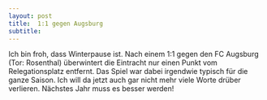 ```yaml
---
layout: post
title:  1:1 gegen Augsburg
subtitle:  
---
```


Ich bin froh, dass Winterpause ist. Nach einem 1:1 gegen den FC Augsburg (Tor: Rosenthal) überwintert die Eintracht nur einen Punkt vom Relegationsplatz entfernt. Das Spiel war dabei irgendwie typisch für die ganze Saison. Ich will da jetzt auch gar nicht mehr viele Worte drüber verlieren. Nächstes Jahr muss es besser werden!


